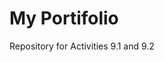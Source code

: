 # My Portifolio 
<a ref="https://hallanasinhorini.github.io/PCDE-Activity-9.1/"> Repository for Activities 9.1 and 9.2 </a> 
